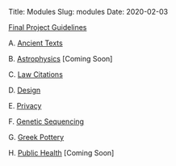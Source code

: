 Title: Modules
Slug: modules
Date: 2020-02-03

<style>
pre {
  background-color: #F5F5F5;
  display: block;
  font-family: monospace;
  font-size: 14px;
  white-space: pre;
  border-color: #999999;
  border-width: 1px;
  border-style: solid;
  border-radius: 6px;
  margin: 1em 0;
  padding: 5px;
  white-space: pre-wrap;
}
.containerMain {
    display: flex;
    width: 100%;
    height: 300px;
}
ol {
    list-style-type: upper-alpha;
}
</style>

[Final Project Guidelines](https://docs.google.com/document/d/1FYLKatP0WONtUO857fnU1gB7e4Ckx4taL-v48ut3Qmk/edit?usp=sharing)

A. [Ancient Texts](https://drive.google.com/drive/folders/1K6tNwWx1V6iFAq481MxgI7l5qHVAuRLo?usp=sharing)

B. [Astrophysics](https://drive.google.com/drive/folders/1N8YxhWWVNnIfq-i4sKo6fDpTx0dSGWFx?usp=sharing) [Coming Soon]

C. [Law Citations](https://drive.google.com/drive/folders/1qckGwGvuZimviwCfesFMts8vZF8VuTC0?usp=sharing)

D. [Design](https://drive.google.com/drive/folders/1ZdHaDU8m23RUMKkqH94ALF6PzpSooOuc?usp=sharing)

E. [Privacy](https://drive.google.com/drive/folders/1Jud2NrvKru-Oy5XBqdhg_fxWNWbc1lpN?usp=sharing)

F. [Genetic Sequencing](https://drive.google.com/drive/folders/1j55QftXWhiT6NNFV_eQuepd0SJ2fRUaY?usp=sharing)

G. [Greek Pottery](https://drive.google.com/drive/folders/1e9sQ9Q56F47q1n5AOlZktCDJnGe-FUtZ?usp=sharing)

H. [Public Health](https://drive.google.com/drive/folders/1HDF09c5KZDF83W0Hj4IdFHqbyr7gW-zj?usp=sharing) [Coming Soon]


